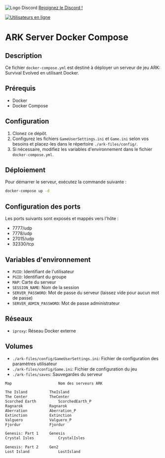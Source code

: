 ![Logo Discord](https://zupimages.net/up/23/26/rumo.png)
[Rejoignez le Discord !](https://discord.gg/rSfTxaW)

[![Utilisateurs en ligne](https://img.shields.io/discord/347412941630341121?style=flat-square&logo=discord&colorB=7289DA)](https://discord.gg/347412941630341121)


# ARK Server Docker Compose

## Description

Ce fichier `docker-compose.yml` est destiné à déployer un serveur de jeu ARK: Survival Evolved en utilisant Docker.

## Prérequis

- Docker
- Docker Compose

## Configuration

1. Clonez ce dépôt.
2. Configurez les fichiers `GameUserSettings.ini` et `Game.ini` selon vos besoins et placez-les dans le répertoire `./ark-files/config/`.
3. Si nécessaire, modifiez les variables d'environnement dans le fichier `docker-compose.yml`.

## Déploiement

Pour démarrer le serveur, exécutez la commande suivante :

```bash
docker-compose up -d
```

## Configuration des ports

Les ports suivants sont exposés et mappés vers l'hôte :

- 7777/udp
- 7778/udp
- 27015/udp
- 32330/tcp

## Variables d'environnement

- `PUID`: Identifiant de l'utilisateur
- `PGID`: Identifiant du groupe
- `MAP`: Carte du serveur
- `SESSION_NAME`: Nom de la session
- `SERVER_PASSWORD`: Mot de passe du serveur (laissez vide pour aucun mot de passe)
- `SERVER_ADMIN_PASSWORD`: Mot de passe administrateur

## Réseaux

- `iproxy`: Réseau Docker externe

## Volumes

- `./ark-files/config/GameUserSettings.ini`: Fichier de configuration des paramètres utilisateur
- `./ark-files/config/Game.ini`: Fichier de configuration du jeu
- `./ark-files/saves`: Sauvegardes du serveur



```bash
Map 	                Nom des serveurs ARK

The Island 	        TheIsland
The Center 	        TheCenter
Scorched Earth 	        ScorchedEarth_P
Ragnarok 	        Ragnarok
Aberration 	        Aberration_P
Extinction 	        Extinction
Valguero 	        Valguero_P
Fjordur 	        Fjordur

Genesis: Part 1 	Genesis
Crystal Isles 	        CrystalIsles

Genesis: Part 2 	Gen2
Lost Island 	        LostIsland
```